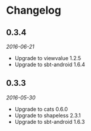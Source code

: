 # Changelog

## 0.3.4

_2016-06-21_

 * Upgrade to viewvalue 1.2.5
 * Upgrade to sbt-android 1.6.4

## 0.3.3

_2016-05-30_

 * Upgrade to cats 0.6.0
 * Upgrade to shapeless 2.3.1
 * Upgrade to sbt-android 1.6.3